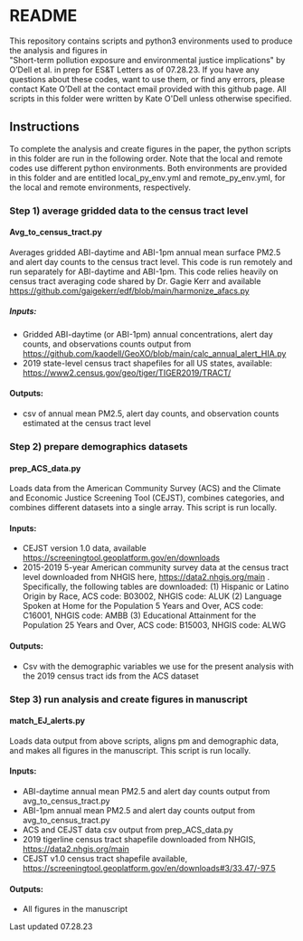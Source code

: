 # README
This repository contains scripts and python3 environments used to produce the analysis and figures in  
"Short-term pollution exposure and environmental justice implications" by O’Dell et al. in prep for ES&T Letters as of 07.28.23. 
If you have any questions about these codes, want to use them, or find any errors, please contact Kate O’Dell at the contact email provided with this github page. 
All scripts in this folder were written by Kate O'Dell unless otherwise specified.

## Instructions
To complete the analysis and create figures in the paper, the python scripts in this folder are run in the following order. 
Note that the local and remote codes use different python environments. 
Both environments are provided in this folder and are entitled local_py_env.yml and remote_py_env.yml, for the local and remote environments, respectively. 

### Step 1) average gridded data to the census tract level
#### Avg_to_census_tract.py
Averages gridded ABI-daytime and ABI-1pm annual mean surface PM2.5 and alert day counts to the census tract level.
This code is run remotely and run separately for ABI-daytime and ABI-1pm.
This code relies heavily on census tract averaging code shared by Dr. Gagie Kerr and available https://github.com/gaigekerr/edf/blob/main/harmonize_afacs.py 
##### Inputs:
- Gridded ABI-daytime (or ABI-1pm) annual concentrations, alert day counts, and observations counts output from https://github.com/kaodell/GeoXO/blob/main/calc_annual_alert_HIA.py 
- 2019 state-level census tract shapefiles for all US states, available: https://www2.census.gov/geo/tiger/TIGER2019/TRACT/ 
#### Outputs:
- csv of annual mean PM2.5, alert day counts, and observation counts estimated at the census tract level

### Step 2) prepare demographics datasets
#### prep_ACS_data.py
Loads data from the American Community Survey (ACS) and the Climate and Economic Justice Screening Tool (CEJST), combines categories, and combines different datasets into a single array.
This script is run locally.

#### Inputs:
- CEJST version 1.0 data, available https://screeningtool.geoplatform.gov/en/downloads
- 2015-2019 5-year American community survey data at the census tract level downloaded from NHGIS here, https://data2.nhgis.org/main . Specifically, the following tables are downloaded:
  (1) Hispanic or Latino Origin by Race, ACS code: B03002, NHGIS code: ALUK
(2) Language Spoken at Home for the Population 5 Years and Over, ACS code: C16001, NHGIS code: AMBB
(3) Educational Attainment for the Population 25 Years and Over, ACS code: B15003, NHGIS code: ALWG
#### Outputs:
- Csv with the demographic variables we use for the present analysis with the 2019 census tract ids from the ACS dataset

### Step 3) run analysis and create figures in manuscript
#### match_EJ_alerts.py
Loads data output from above scripts, aligns pm and demographic data, and makes all figures in the manuscript. This script is run locally.
#### Inputs:
- ABI-daytime annual mean PM2.5 and alert day counts output from avg_to_census_tract.py
- ABI-1pm annual mean PM2.5 and alert day counts output from avg_to_census_tract.py
- ACS and CEJST data csv output from prep_ACS_data.py
- 2019 tigerline census tract shapefile downloaded from NHGIS, https://data2.nhgis.org/main
- CEJST v1.0 census tract shapefile available, https://screeningtool.geoplatform.gov/en/downloads#3/33.47/-97.5 
#### Outputs:
- All figures in the manuscript

Last updated 07.28.23
